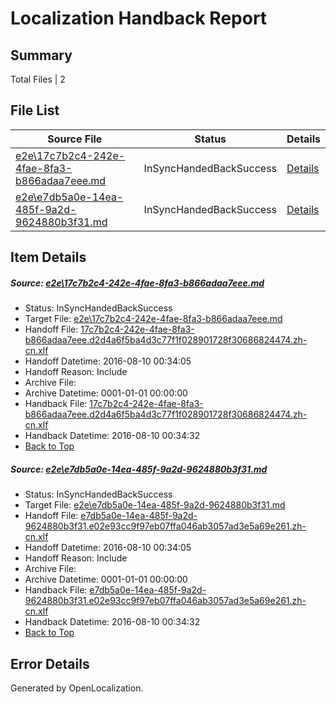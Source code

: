 # <a name='report-top'></a> Localization Handback Report

## Summary
 Total Files | 2

## File List
 Source File | Status | Details 
 ----------- | ------ | ------- 
 [e2e\17c7b2c4-242e-4fae-8fa3-b866adaa7eee.md](https://github.com/OpenLocalizationTestOrg/oltest/blob/b2019aa1d2fddc93c8f7668d7db719886014a8b9/e2e/17c7b2c4-242e-4fae-8fa3-b866adaa7eee.md) | InSyncHandedBackSuccess | [Details](#5d42b743bc73136eef1991eff2c5c13a992ac2e31)
 [e2e\e7db5a0e-14ea-485f-9a2d-9624880b3f31.md](https://github.com/OpenLocalizationTestOrg/oltest/blob/b2019aa1d2fddc93c8f7668d7db719886014a8b9/e2e/e7db5a0e-14ea-485f-9a2d-9624880b3f31.md) | InSyncHandedBackSuccess | [Details](#a28a6d622e1965d3530b0dee3ce21a8d4b21ba2d4)

## Item Details
##### <a name='5d42b743bc73136eef1991eff2c5c13a992ac2e31'></a> Source: [e2e\17c7b2c4-242e-4fae-8fa3-b866adaa7eee.md](https://github.com/OpenLocalizationTestOrg/oltest/blob/b2019aa1d2fddc93c8f7668d7db719886014a8b9/e2e/17c7b2c4-242e-4fae-8fa3-b866adaa7eee.md)
* Status: InSyncHandedBackSuccess
* Target File: [e2e\17c7b2c4-242e-4fae-8fa3-b866adaa7eee.md](https://github.com/OpenLocalizationTestOrg/ol-test-zhcn/blob/04e0b7900c901563fc0f5900547d255a03dfea11/e2e/17c7b2c4-242e-4fae-8fa3-b866adaa7eee.md)
* Handoff File: [17c7b2c4-242e-4fae-8fa3-b866adaa7eee.d2d4a6f5ba4d3c77f1f028901728f30686824474.zh-cn.xlf](https://github.com/OpenLocalizationTestOrg/olhandoff-e2e/blob/b8caaf9aedf506dac07b813a3e50e7892ea60fef/ol-handoff/OpenLocalizationTestOrg/ol-test-zhcn/ci/ht/17c7b2c4-242e-4fae-8fa3-b866adaa7eee.d2d4a6f5ba4d3c77f1f028901728f30686824474.zh-cn.xlf)
* Handoff Datetime: 2016-08-10 00:34:05
* Handoff Reason: Include
* Archive File: 
* Archive Datetime: 0001-01-01 00:00:00
* Handback File: [17c7b2c4-242e-4fae-8fa3-b866adaa7eee.d2d4a6f5ba4d3c77f1f028901728f30686824474.zh-cn.xlf](https://github.com/OpenLocalizationTestOrg/olhandback-e2e/blob/29305f9772f76ea82d58e94ff6eeb3f3d012f44a/ol-handback/OpenLocalizationTestOrg/ol-test-zhcn/ci/ht/17c7b2c4-242e-4fae-8fa3-b866adaa7eee.d2d4a6f5ba4d3c77f1f028901728f30686824474.zh-cn.xlf)
* Handback Datetime: 2016-08-10 00:34:32
* [Back to Top](#report-top)

##### <a name='a28a6d622e1965d3530b0dee3ce21a8d4b21ba2d4'></a> Source: [e2e\e7db5a0e-14ea-485f-9a2d-9624880b3f31.md](https://github.com/OpenLocalizationTestOrg/oltest/blob/b2019aa1d2fddc93c8f7668d7db719886014a8b9/e2e/e7db5a0e-14ea-485f-9a2d-9624880b3f31.md)
* Status: InSyncHandedBackSuccess
* Target File: [e2e\e7db5a0e-14ea-485f-9a2d-9624880b3f31.md](https://github.com/OpenLocalizationTestOrg/ol-test-zhcn/blob/04e0b7900c901563fc0f5900547d255a03dfea11/e2e/e7db5a0e-14ea-485f-9a2d-9624880b3f31.md)
* Handoff File: [e7db5a0e-14ea-485f-9a2d-9624880b3f31.e02e93cc9f97eb07ffa046ab3057ad3e5a69e261.zh-cn.xlf](https://github.com/OpenLocalizationTestOrg/olhandoff-e2e/blob/b8caaf9aedf506dac07b813a3e50e7892ea60fef/ol-handoff/OpenLocalizationTestOrg/ol-test-zhcn/ci/ht/e7db5a0e-14ea-485f-9a2d-9624880b3f31.e02e93cc9f97eb07ffa046ab3057ad3e5a69e261.zh-cn.xlf)
* Handoff Datetime: 2016-08-10 00:34:05
* Handoff Reason: Include
* Archive File: 
* Archive Datetime: 0001-01-01 00:00:00
* Handback File: [e7db5a0e-14ea-485f-9a2d-9624880b3f31.e02e93cc9f97eb07ffa046ab3057ad3e5a69e261.zh-cn.xlf](https://github.com/OpenLocalizationTestOrg/olhandback-e2e/blob/29305f9772f76ea82d58e94ff6eeb3f3d012f44a/ol-handback/OpenLocalizationTestOrg/ol-test-zhcn/ci/ht/e7db5a0e-14ea-485f-9a2d-9624880b3f31.e02e93cc9f97eb07ffa046ab3057ad3e5a69e261.zh-cn.xlf)
* Handback Datetime: 2016-08-10 00:34:32
* [Back to Top](#report-top)


## Error Details

Generated by OpenLocalization.
